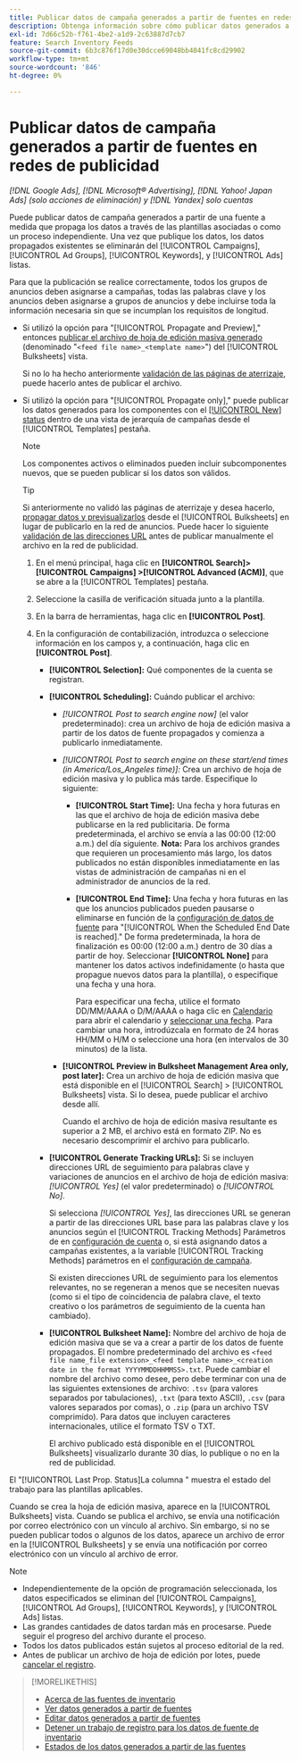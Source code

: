 ```yaml
---
title: Publicar datos de campaña generados a partir de fuentes en redes de publicidad
description: Obtenga información sobre cómo publicar datos generados a partir de fuentes de datos de inventario en redes de publicidad.
exl-id: 7d66c52b-f761-4be2-a1d9-2c63887d7cb7
feature: Search Inventory Feeds
source-git-commit: 6b3c876f17d0e30dcce69048bb4041fc8cd29902
workflow-type: tm+mt
source-wordcount: '846'
ht-degree: 0%

---
```


# Publicar datos de campaña generados a partir de fuentes en redes de publicidad

*[!DNL Google Ads], [!DNL Microsoft® Advertising], [!DNL Yahoo! Japan Ads] (solo acciones de eliminación) y [!DNL Yandex] solo cuentas*

Puede publicar datos de campaña generados a partir de una fuente a medida que propaga los datos a través de las plantillas asociadas o como un proceso independiente. Una vez que publique los datos, los datos propagados existentes se eliminarán del [!UICONTROL Campaigns], [!UICONTROL Ad Groups], [!UICONTROL Keywords], y [!UICONTROL Ads] listas.

Para que la publicación se realice correctamente, todos los grupos de anuncios deben asignarse a campañas, todas las palabras clave y los anuncios deben asignarse a grupos de anuncios y debe incluirse toda la información necesaria sin que se incumplan los requisitos de longitud.

* Si utilizó la opción para &quot;[!UICONTROL Propagate and Preview],&quot; entonces [publicar el archivo de hoja de edición masiva generado](/help/search-social-commerce/campaign-management/bulksheets/bulksheet-post.md) (denominado &quot;`<feed file name>_<template name>`&quot;) del [!UICONTROL Bulksheets] vista.

  Si no lo ha hecho anteriormente [validación de las páginas de aterrizaje](/help/search-social-commerce/campaign-management/bulksheets/bulksheet-validate-landing-pages.md), puede hacerlo antes de publicar el archivo.

* Si utilizó la opción para &quot;[!UICONTROL Propagate only],&quot; puede publicar los datos generados para los componentes con el [[!UICONTROL New] status](propagated-data-status.md) dentro de una vista de jerarquía de campañas desde el [!UICONTROL Templates] pestaña.

  >[!NOTE]
  >
  >Los componentes activos o eliminados pueden incluir subcomponentes nuevos, que se pueden publicar si los datos son válidos.

  >[!TIP]
  >
  >Si anteriormente no validó las páginas de aterrizaje y desea hacerlo, [propagar datos y previsualizarlos](feed-data-propagate.md) desde el [!UICONTROL Bulksheets] en lugar de publicarlo en la red de anuncios. Puede hacer lo siguiente [validación de las direcciones URL](/help/search-social-commerce/campaign-management/bulksheets/bulksheet-validate-landing-pages.md) antes de publicar manualmente el archivo en la red de publicidad.

   1. En el menú principal, haga clic en **[!UICONTROL Search]> [!UICONTROL Campaigns] >[!UICONTROL Advanced (ACM)]**, que se abre a la [!UICONTROL Templates] pestaña.

   1. Seleccione la casilla de verificación situada junto a la plantilla.

   1. En la barra de herramientas, haga clic en **[!UICONTROL Post]**.

   1. En la configuración de contabilización, introduzca o seleccione información en los campos y, a continuación, haga clic en **[!UICONTROL Post]**.

      * **[!UICONTROL Selection]:** Qué componentes de la cuenta se registran.

      * **[!UICONTROL Scheduling]:** Cuándo publicar el archivo:

         * *[!UICONTROL Post to search engine now]* (el valor predeterminado): crea un archivo de hoja de edición masiva a partir de los datos de fuente propagados y comienza a publicarlo inmediatamente.

         * *[!UICONTROL Post to search engine on these start/end times (in America/Los_Angeles time)]:* Crea un archivo de hoja de edición masiva y lo publica más tarde. Especifique lo siguiente:

            * **[!UICONTROL Start Time]:** Una fecha y hora futuras en las que el archivo de hoja de edición masiva debe publicarse en la red publicitaria. De forma predeterminada, el archivo se envía a las 00:00 (12:00 a.m.) del día siguiente. **Nota:** Para los archivos grandes que requieren un procesamiento más largo, los datos publicados no están disponibles inmediatamente en las vistas de administración de campañas ni en el administrador de anuncios de la red.

            * **[!UICONTROL End Time]:** Una fecha y hora futuras en las que los anuncios publicados pueden pausarse o eliminarse en función de la [configuración de datos de fuente](feed-settings-manage.md#feed-data-settings) para &quot;[!UICONTROL When the Scheduled End Date is reached].&quot; De forma predeterminada, la hora de finalización es 00:00 (12:00 a.m.) dentro de 30 días a partir de hoy. Seleccionar **[!UICONTROL None]** para mantener los datos activos indefinidamente (o hasta que propague nuevos datos para la plantilla), o especifique una fecha y una hora.

              Para especificar una fecha, utilice el formato DD/MM/AAAA o D/M/AAAA o haga clic en [Calendario](/help/search-social-commerce/assets/calendar.png "Calendario") para abrir el calendario y [seleccionar una fecha](/help/search-social-commerce/common-tasks/navigation-editing-selection/calendar.md). Para cambiar una hora, introdúzcala en formato de 24 horas HH/MM o H/M o seleccione una hora (en intervalos de 30 minutos) de la lista.

         * **[!UICONTROL Preview in Bulksheet Management Area only, post later]:** Crea un archivo de hoja de edición masiva que está disponible en el [!UICONTROL Search] > [!UICONTROL Bulksheets] vista. Si lo desea, puede publicar el archivo desde allí.

           Cuando el archivo de hoja de edición masiva resultante es superior a 2 MB, el archivo está en formato ZIP. No es necesario descomprimir el archivo para publicarlo.

      * **[!UICONTROL Generate Tracking URLs]:** Si se incluyen direcciones URL de seguimiento para palabras clave y variaciones de anuncios en el archivo de hoja de edición masiva: *[!UICONTROL Yes]* (el valor predeterminado) o *[!UICONTROL No]*.

        Si selecciona *[!UICONTROL Yes]*, las direcciones URL se generan a partir de las direcciones URL base para las palabras clave y los anuncios según el [!UICONTROL Tracking Methods] Parámetros de en [configuración de cuenta](/help/search-social-commerce/campaign-management/accounts/ad-network-account-manage.md) o, si está asignando datos a campañas existentes, a la variable [!UICONTROL Tracking Methods] parámetros en el [configuración de campaña](/help/search-social-commerce/campaign-management/campaigns/campaign-manage.md).

        Si existen direcciones URL de seguimiento para los elementos relevantes, no se regeneran a menos que se necesiten nuevas (como si el tipo de coincidencia de palabra clave, el texto creativo o los parámetros de seguimiento de la cuenta han cambiado).

      * **[!UICONTROL Bulksheet Name]:** Nombre del archivo de hoja de edición masiva que se va a crear a partir de los datos de fuente propagados. El nombre predeterminado del archivo es `<feed file name_file extension>_<feed template name>_<creation date in the format YYYYMMDDHHMMSS>.txt`. Puede cambiar el nombre del archivo como desee, pero debe terminar con una de las siguientes extensiones de archivo: `.tsv` (para valores separados por tabulaciones), `.txt` (para texto ASCII), `.csv` (para valores separados por comas), o `.zip` (para un archivo TSV comprimido). Para datos que incluyen caracteres internacionales, utilice el formato TSV o TXT.

        El archivo publicado está disponible en el [!UICONTROL Bulksheets] visualizarlo durante 30 días, lo publique o no en la red de publicidad.

El &quot;[!UICONTROL Last Prop. Status]La columna &quot; muestra el estado del trabajo para las plantillas aplicables.

Cuando se crea la hoja de edición masiva, aparece en la [!UICONTROL Bulksheets] vista. Cuando se publica el archivo, se envía una notificación por correo electrónico con un vínculo al archivo. Sin embargo, si no se pueden publicar todos o algunos de los datos, aparece un archivo de error en la [!UICONTROL Bulksheets] y se envía una notificación por correo electrónico con un vínculo al archivo de error.

>[!NOTE]
>
>* Independientemente de la opción de programación seleccionada, los datos especificados se eliminan del [!UICONTROL Campaigns], [!UICONTROL Ad Groups], [!UICONTROL Keywords], y [!UICONTROL Ads] listas.
>* Las grandes cantidades de datos tardan más en procesarse. Puede seguir el progreso del archivo durante el proceso.
>* Todos los datos publicados están sujetos al proceso editorial de la red.
>* Antes de publicar un archivo de hoja de edición por lotes, puede [cancelar el registro](/help/search-social-commerce/campaign-management/bulksheets/bulksheet-stop-job.md).

>[!MORELIKETHIS]
>
>* [Acerca de las fuentes de inventario](inventory-feeds-about.md)
>* [Ver datos generados a partir de fuentes](propagated-data-view.md)
>* [Editar datos generados a partir de fuentes](propagated-data-edit.md)
>* [Detener un trabajo de registro para los datos de fuente de inventario](stop-job.md)
>* [Estados de los datos generados a partir de las fuentes](propagated-data-status.md)
